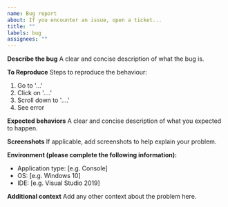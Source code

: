 ```yaml
---
name: Bug report
about: If you encounter an issue, open a ticket...
title: ""
labels: bug
assignees: ""
---
```


**Describe the bug**
A clear and concise description of what the bug is.

**To Reproduce**
Steps to reproduce the behaviour:

1. Go to '...'
2. Click on '....'
3. Scroll down to '....'
4. See error

**Expected behaviors**
A clear and concise description of what you expected to happen.

**Screenshots**
If applicable, add screenshots to help explain your problem.

**Environment (please complete the following information):**

- Application type: [e.g. Console]
- OS: [e.g. Windows 10]
- IDE: [e.g. Visual Studio 2019]

**Additional context**
Add any other context about the problem here.
